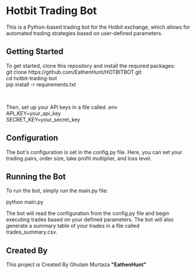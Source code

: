 <h1>Hotbit Trading Bot</h1>
    <p>This is a Python-based trading bot for the Hotbit exchange, which allows for automated trading strategies based on user-defined parameters.</p>
    
 <h2>Getting Started </h2>
	
   <p> To get started, clone this repository and install the required packages:<br>
    git clone https://github.com/EathenHunt/HOTBITBOT.git<br>
    cd hotbit-trading-bot<br>
    pip install -r requirements.txt</p><br>
    
 <p>Then, set up your API keys in a file called .env<br>
    API_KEY=your_api_key<br>
    SECRET_KEY=your_secret_key<br>
<h2>Configuration</h2>
    <p>The bot's configuration is set in the config.py file. Here, you can set your trading pairs, order size, take profit multiplier, and loss level. </p>
<h2>Running the Bot</h2>
    <p>To run the bot, simply run the main.py file:</p>
    python main.py<br>
 <p>The bot will read the configuration from the config.py file and begin executing trades based on your defined parameters. The bot will also generate a summary table of your trades in a file called trades_summary.csv.</p>
<h2>Created By</h2>
    <p>This project is Created By Ghulam Murtaza <B>"EathenHunt"</b></p>

